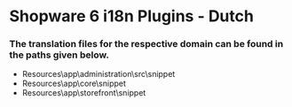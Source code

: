 # Shopware 6 i18n Plugins - Dutch

### The translation files for the respective domain can be found in the paths given below.

 - Resources\app\administration\src\snippet
 - Resources\app\core\snippet
 - Resources\app\storefront\snippet
